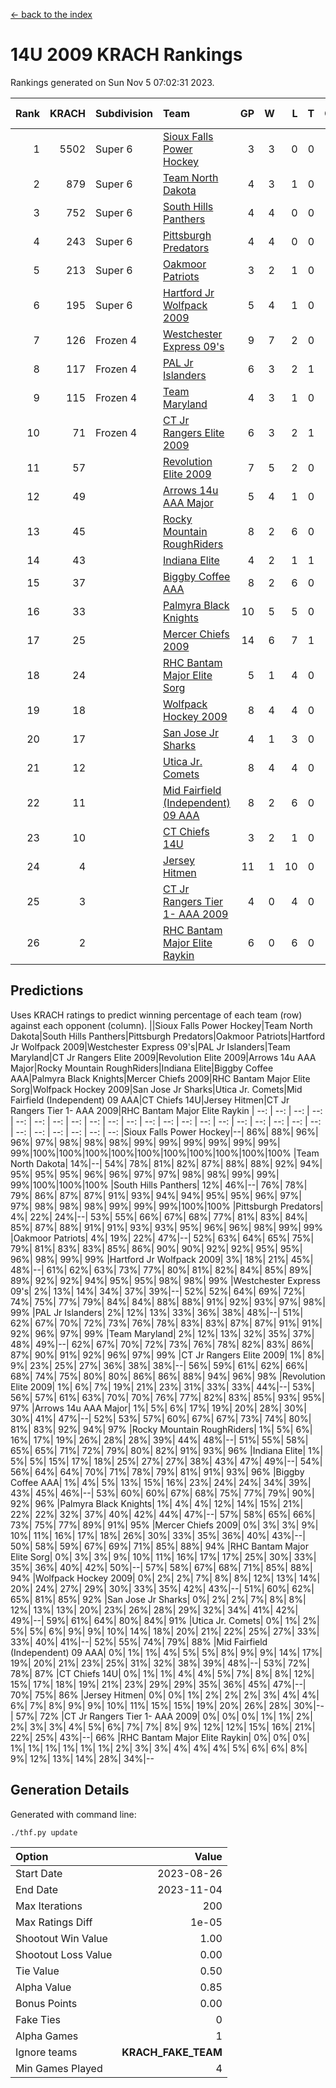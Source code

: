 [<- back to the index](readme.md)
# 14U 2009 KRACH Rankings
Rankings generated on Sun Nov  5 07:02:31 2023.

Rank|KRACH|Subdivision|Team|GP|W|L|T|OTW|OTL|SoS|Exp Wins|Win Diff
---:|---:|:---|:---|---:|---:|---:|---:|---:|---:|---:|---:|---:
1|5502|Super 6|[Sioux Falls Power Hockey](https://gamesheetstats.com/seasons/3664/teams/140999/schedule)|3|3|0|0|0|0|241|3.8|-0.0
2|879|Super 6|[Team North Dakota](https://gamesheetstats.com/seasons/3664/teams/141001/schedule)|4|3|1|0|0|0|1160|3.8|-0.0
3|752|Super 6|[South Hills Panthers](https://gamesheetstats.com/seasons/3664/teams/160166/schedule)|4|4|0|0|0|0|23|4.9|0.0
4|243|Super 6|[Pittsburgh Predators](https://gamesheetstats.com/seasons/3664/teams/140995/schedule)|4|4|0|0|0|0|8|4.9|0.0
5|213|Super 6|[Oakmoor Patriots](https://gamesheetstats.com/seasons/3664/teams/141002/schedule)|3|2|1|0|1|0|241|2.8|-0.0
6|195|Super 6|[Hartford Jr Wolfpack 2009](https://gamesheetstats.com/seasons/3664/teams/140979/schedule)|5|4|1|0|0|0|55|4.9|0.0
7|126|Frozen 4|[Westchester Express 09's](https://gamesheetstats.com/seasons/3664/teams/140992/schedule)|9|7|2|0|1|1|45|7.9|0.0
8|117|Frozen 4|[PAL Jr Islanders](https://gamesheetstats.com/seasons/3664/teams/140990/schedule)|6|3|2|1|0|0|158|4.4|0.0
9|115|Frozen 4|[Team Maryland](https://gamesheetstats.com/seasons/3664/teams/140998/schedule)|4|3|1|0|0|0|37|3.9|0.0
10|71|Frozen 4|[CT Jr Rangers Elite 2009](https://gamesheetstats.com/seasons/3664/teams/140980/schedule)|6|3|2|1|1|0|57|4.4|0.0
11|57||[Revolution Elite 2009](https://gamesheetstats.com/seasons/3664/teams/140996/schedule)|7|5|2|0|0|0|36|5.9|0.0
12|49||[Arrows 14u AAA Major](https://gamesheetstats.com/seasons/3664/teams/140993/schedule)|5|4|1|0|0|0|25|4.9|0.0
13|45||[Rocky Mountain RoughRiders](https://gamesheetstats.com/seasons/3664/teams/144346/schedule)|8|2|6|0|0|0|811|2.8|-0.0
14|43||[Indiana Elite](https://gamesheetstats.com/seasons/3664/teams/144344/schedule)|4|2|1|1|0|0|23|3.4|0.0
15|37||[Biggby Coffee AAA](https://gamesheetstats.com/seasons/3664/teams/144343/schedule)|8|2|6|0|0|1|855|2.8|-0.0
16|33||[Palmyra Black Knights](https://gamesheetstats.com/seasons/3664/teams/140997/schedule)|10|5|5|0|0|0|104|5.9|0.0
17|25||[Mercer Chiefs 2009](https://gamesheetstats.com/seasons/3664/teams/140987/schedule)|14|6|7|1|1|1|85|7.4|0.0
18|24||[RHC Bantam Major Elite Sorg](https://gamesheetstats.com/seasons/3664/teams/140985/schedule)|5|1|4|0|0|0|85|1.9|0.0
19|18||[Wolfpack Hockey 2009](https://gamesheetstats.com/seasons/3664/teams/140986/schedule)|8|4|4|0|0|1|51|4.9|0.0
20|17||[San Jose Jr Sharks](https://gamesheetstats.com/seasons/3664/teams/141003/schedule)|4|1|3|0|0|0|172|1.9|0.0
21|12||[Utica Jr. Comets](https://gamesheetstats.com/seasons/3664/teams/140994/schedule)|8|4|4|0|0|0|60|4.9|0.0
22|11||[Mid Fairfield (Independent) 09 AAA](https://gamesheetstats.com/seasons/3664/teams/140981/schedule)|8|2|6|0|0|0|41|2.9|0.0
23|10||[CT Chiefs 14U](https://gamesheetstats.com/seasons/3664/teams/140982/schedule)|3|2|1|0|0|0|5|2.9|0.0
24|4||[Jersey Hitmen](https://gamesheetstats.com/seasons/3664/teams/140988/schedule)|11|1|10|0|0|0|69|1.9|0.0
25|3||[CT Jr Rangers Tier 1- AAA 2009](https://gamesheetstats.com/seasons/3664/teams/140983/schedule)|4|0|4|0|0|0|27|0.9|0.0
26|2||[RHC Bantam Major Elite Raykin](https://gamesheetstats.com/seasons/3664/teams/140989/schedule)|6|0|6|0|0|0|22|0.9|0.0

## Predictions
Uses KRACH ratings to predict winning percentage of each team (row) against each opponent (column).
||Sioux Falls Power Hockey|Team North Dakota|South Hills Panthers|Pittsburgh Predators|Oakmoor Patriots|Hartford Jr Wolfpack 2009|Westchester Express 09's|PAL Jr Islanders|Team Maryland|CT Jr Rangers Elite 2009|Revolution Elite 2009|Arrows 14u AAA Major|Rocky Mountain RoughRiders|Indiana Elite|Biggby Coffee AAA|Palmyra Black Knights|Mercer Chiefs 2009|RHC Bantam Major Elite Sorg|Wolfpack Hockey 2009|San Jose Jr Sharks|Utica Jr. Comets|Mid Fairfield (Independent) 09 AAA|CT Chiefs 14U|Jersey Hitmen|CT Jr Rangers Tier 1- AAA 2009|RHC Bantam Major Elite Raykin
| --: | --: | --: | --: | --: | --: | --: | --: | --: | --: | --: | --: | --: | --: | --: | --: | --: | --: | --: | --: | --: | --: | --: | --: | --: | --: | --: 
|Sioux Falls Power Hockey|--| 86%| 88%| 96%| 96%| 97%| 98%| 98%| 98%| 99%| 99%| 99%| 99%| 99%| 99%| 99%|100%|100%|100%|100%|100%|100%|100%|100%|100%|100%
|Team North Dakota| 14%|--| 54%| 78%| 81%| 82%| 87%| 88%| 88%| 92%| 94%| 95%| 95%| 95%| 96%| 96%| 97%| 97%| 98%| 98%| 99%| 99%| 99%|100%|100%|100%
|South Hills Panthers| 12%| 46%|--| 76%| 78%| 79%| 86%| 87%| 87%| 91%| 93%| 94%| 94%| 95%| 95%| 96%| 97%| 97%| 98%| 98%| 98%| 99%| 99%| 99%|100%|100%
|Pittsburgh Predators|  4%| 22%| 24%|--| 53%| 55%| 66%| 67%| 68%| 77%| 81%| 83%| 84%| 85%| 87%| 88%| 91%| 91%| 93%| 93%| 95%| 96%| 96%| 98%| 99%| 99%
|Oakmoor Patriots|  4%| 19%| 22%| 47%|--| 52%| 63%| 64%| 65%| 75%| 79%| 81%| 83%| 83%| 85%| 86%| 90%| 90%| 92%| 92%| 95%| 95%| 96%| 98%| 99%| 99%
|Hartford Jr Wolfpack 2009|  3%| 18%| 21%| 45%| 48%|--| 61%| 62%| 63%| 73%| 77%| 80%| 81%| 82%| 84%| 85%| 89%| 89%| 92%| 92%| 94%| 95%| 95%| 98%| 98%| 99%
|Westchester Express 09's|  2%| 13%| 14%| 34%| 37%| 39%|--| 52%| 52%| 64%| 69%| 72%| 74%| 75%| 77%| 79%| 84%| 84%| 88%| 88%| 91%| 92%| 93%| 97%| 98%| 99%
|PAL Jr Islanders|  2%| 12%| 13%| 33%| 36%| 38%| 48%|--| 51%| 62%| 67%| 70%| 72%| 73%| 76%| 78%| 83%| 83%| 87%| 87%| 91%| 91%| 92%| 96%| 97%| 99%
|Team Maryland|  2%| 12%| 13%| 32%| 35%| 37%| 48%| 49%|--| 62%| 67%| 70%| 72%| 73%| 76%| 78%| 82%| 83%| 86%| 87%| 90%| 91%| 92%| 96%| 97%| 99%
|CT Jr Rangers Elite 2009|  1%|  8%|  9%| 23%| 25%| 27%| 36%| 38%| 38%|--| 56%| 59%| 61%| 62%| 66%| 68%| 74%| 75%| 80%| 80%| 86%| 86%| 88%| 94%| 96%| 98%
|Revolution Elite 2009|  1%|  6%|  7%| 19%| 21%| 23%| 31%| 33%| 33%| 44%|--| 53%| 56%| 57%| 61%| 63%| 70%| 70%| 76%| 77%| 82%| 83%| 85%| 93%| 95%| 97%
|Arrows 14u AAA Major|  1%|  5%|  6%| 17%| 19%| 20%| 28%| 30%| 30%| 41%| 47%|--| 52%| 53%| 57%| 60%| 67%| 67%| 73%| 74%| 80%| 81%| 83%| 92%| 94%| 97%
|Rocky Mountain RoughRiders|  1%|  5%|  6%| 16%| 17%| 19%| 26%| 28%| 28%| 39%| 44%| 48%|--| 51%| 55%| 58%| 65%| 65%| 71%| 72%| 79%| 80%| 82%| 91%| 93%| 96%
|Indiana Elite|  1%|  5%|  5%| 15%| 17%| 18%| 25%| 27%| 27%| 38%| 43%| 47%| 49%|--| 54%| 56%| 64%| 64%| 70%| 71%| 78%| 79%| 81%| 91%| 93%| 96%
|Biggby Coffee AAA|  1%|  4%|  5%| 13%| 15%| 16%| 23%| 24%| 24%| 34%| 39%| 43%| 45%| 46%|--| 53%| 60%| 60%| 67%| 68%| 75%| 77%| 79%| 90%| 92%| 96%
|Palmyra Black Knights|  1%|  4%|  4%| 12%| 14%| 15%| 21%| 22%| 22%| 32%| 37%| 40%| 42%| 44%| 47%|--| 57%| 58%| 65%| 66%| 73%| 75%| 77%| 89%| 91%| 95%
|Mercer Chiefs 2009|  0%|  3%|  3%|  9%| 10%| 11%| 16%| 17%| 18%| 26%| 30%| 33%| 35%| 36%| 40%| 43%|--| 50%| 58%| 59%| 67%| 69%| 71%| 85%| 88%| 94%
|RHC Bantam Major Elite Sorg|  0%|  3%|  3%|  9%| 10%| 11%| 16%| 17%| 17%| 25%| 30%| 33%| 35%| 36%| 40%| 42%| 50%|--| 57%| 58%| 67%| 68%| 71%| 85%| 88%| 94%
|Wolfpack Hockey 2009|  0%|  2%|  2%|  7%|  8%|  8%| 12%| 13%| 14%| 20%| 24%| 27%| 29%| 30%| 33%| 35%| 42%| 43%|--| 51%| 60%| 62%| 65%| 81%| 85%| 92%
|San Jose Jr Sharks|  0%|  2%|  2%|  7%|  8%|  8%| 12%| 13%| 13%| 20%| 23%| 26%| 28%| 29%| 32%| 34%| 41%| 42%| 49%|--| 59%| 61%| 64%| 80%| 84%| 91%
|Utica Jr. Comets|  0%|  1%|  2%|  5%|  5%|  6%|  9%|  9%| 10%| 14%| 18%| 20%| 21%| 22%| 25%| 27%| 33%| 33%| 40%| 41%|--| 52%| 55%| 74%| 79%| 88%
|Mid Fairfield (Independent) 09 AAA|  0%|  1%|  1%|  4%|  5%|  5%|  8%|  9%|  9%| 14%| 17%| 19%| 20%| 21%| 23%| 25%| 31%| 32%| 38%| 39%| 48%|--| 53%| 72%| 78%| 87%
|CT Chiefs 14U|  0%|  1%|  1%|  4%|  4%|  5%|  7%|  8%|  8%| 12%| 15%| 17%| 18%| 19%| 21%| 23%| 29%| 29%| 35%| 36%| 45%| 47%|--| 70%| 75%| 86%
|Jersey Hitmen|  0%|  0%|  1%|  2%|  2%|  2%|  3%|  4%|  4%|  6%|  7%|  8%|  9%|  9%| 10%| 11%| 15%| 15%| 19%| 20%| 26%| 28%| 30%|--| 57%| 72%
|CT Jr Rangers Tier 1- AAA 2009|  0%|  0%|  0%|  1%|  1%|  2%|  2%|  3%|  3%|  4%|  5%|  6%|  7%|  7%|  8%|  9%| 12%| 12%| 15%| 16%| 21%| 22%| 25%| 43%|--| 66%
|RHC Bantam Major Elite Raykin|  0%|  0%|  0%|  1%|  1%|  1%|  1%|  1%|  1%|  2%|  3%|  3%|  4%|  4%|  4%|  5%|  6%|  6%|  8%|  9%| 12%| 13%| 14%| 28%| 34%|--

## Generation Details

Generated with command line:
```
./thf.py update
```

| Option | Value |
| :----- | ----: |
| Start Date | 2023-08-26 |
| End Date | 2023-11-04 |
| Max Iterations | 200 |
| Max Ratings Diff | 1e-05 |
| Shootout Win Value | 1.00 |
| Shootout Loss Value | 0.00 |
| Tie Value | 0.50 |
| Alpha Value | 0.85 |
| Bonus Points | 0.00 |
| Fake Ties | 0 |
| Alpha Games | 1 |
| Ignore teams | __KRACH_FAKE_TEAM__ |
| Min Games Played | 4 |

